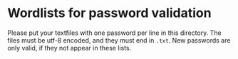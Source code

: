 # Wordlists for password validation

Please put your textfiles with one password per line in this directory. The files must be utf-8 encoded, and they
must end in `.txt`. New passwords are only valid, if they not appear in these lists.
